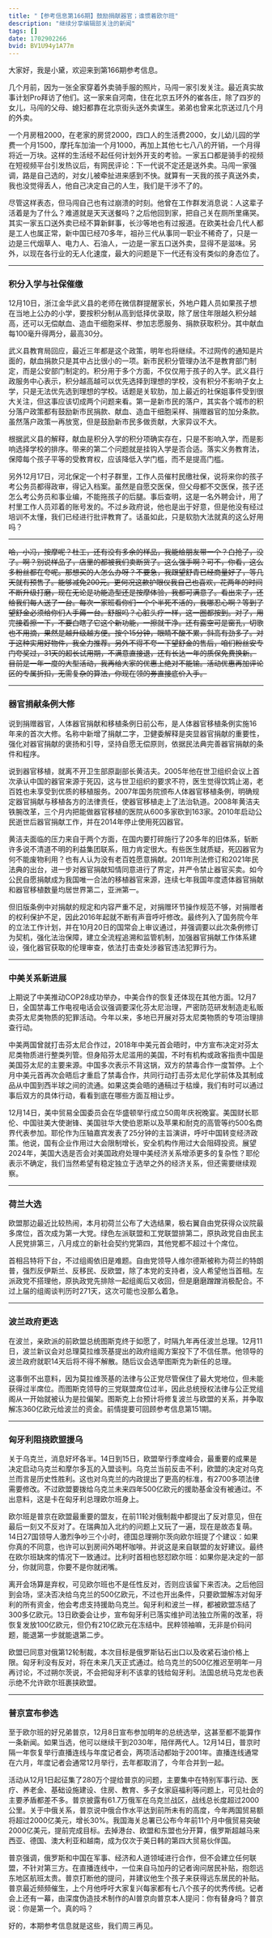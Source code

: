 ```yaml
---
title: "【参考信息第166期】鼓励捐献器官；谁惯着欧尔班"
description: "继续分享编辑部关注的新闻"
tags: []
date: 1702902266
bvid: BV1U94y1A77m
---
```

大家好，我是小黛，欢迎来到第166期参考信息。

几个月前，因为一张全家穿着外卖骑手服的照片，马闯一家引发关注。最近真实故事计划Pro拜访了他们。这一家来自河南，住在北京五环外的崔各庄，除了四岁的女儿，马闯的父母、媳妇都靠在北京街头送外卖谋生。弟弟也曾来北京送过几个月的外卖。

一个月房租2000，在老家的房贷2000，四口人的生活费2000，女儿幼儿园的学费一个月1500，摩托车加油一个月1000，再加上其他七七八八的开销，一个月得将近一万块。这样的生活经不起任何计划外开支的考验。一家五口都是骑手的视频在短视频平台引发热议后，有网民评论：下一代说不定还是送外卖。马闯一家强调，路是自己选的，对女儿被牵扯进来感到不快。就算有一天我的孩子真送外卖，我也没觉得丢人，他自己决定自己的人生，我们是干涉不了的。

尽管这样表态，但马闯自己也有过崩溃的时刻。他曾在工作群发消息说：人这辈子活着是为了什么？难道就是天天送餐吗？之后他回到家，把自己关在厕所里痛哭。其实一家五口送外卖已经不算新鲜事，长沙等地也有过报道。在欧美社会几代人都是工人也属正常，新中国已经70多年，祖孙三代从事同一职业不稀奇了，只是一边是三代烟草人、电力人、石油人，一边是一家五口送外卖，显得不是滋味。另外，以现在各行业的无人化速度，最大的问题是下一代还有没有类似的身态位了。

---

### 积分入学与社保催缴

12月10日，浙江金华武义县的老师在微信群提醒家长，外地户籍人员如果孩子想在当地上公办的小学，要按积分制从高到低择优录取，除了居住年限越久积分越高，还可以无偿献血、造血干细胞采样、参加志愿服务、捐款获取积分。其中献血每100毫升得两分，最高30分。

武义县教育局回应，最近三年都是这个政策，明年也将继续。不过网传的通知是片面的，献血捐款只是其中占比很小的一项。新市民积分管理办法不是教育部门制定，而是公安部门制定的。积分用于多个方面，不仅仅用于孩子的入学。武义县行政服务中心表示，积分越高越可以优先选择到理想的学校，没有积分不影响子女上学，只是无法优先选到理想的学校。话题是关软肋，加上最近的社保姐事件受到很大关注，但这事应该切成两个问题来看。第一是新市民的落户，其实各个城市的积分落户政策都有鼓励新市民捐款、献血、造血干细胞采样、捐赠器官的加分条款。虽然落户政策一再放宽，但是鼓励新市民多做贡献，大家异议不大。

根据武义县的解释，献血是积分入学的积分项确实存在，只是不影响入学，而是影响选择学校的排序。带来的第二个问题就是挂钩入学是否合适。落实义务教育法，保障每个孩子平等的受教育权，应该降低入学门槛，而不是提高门槛。

另外12月17日，河北保定一个村子群里，工作人员催村民缴社保，说将来你的孩子考公务员都得政审，得记入档案。虽然是自愿交医保，但父母都不交医保，孩子还怎么考公务员和事业编，不能拖孩子的后腿。事后查明，这是一名外聘会计，用了村里工作人员邓着的账号发的。不过乡政府说，他也是出于好意，但是他没有经过培训不太懂，我们已经进行批评教育了。话虽如此，只是软肋大法就真的这么好用吗？

---

<strike>哈，小冯，按摩呢？杜工，还有没有多余的样品，我能给朋友带一个？白抢了，没了。啊？别说样品了，店里的都被我们卖断货了。这么强手啊？可不，你看，这么多粉丝都在夸呢。那想买的人怎么办呀？不要急，我跟望舒青已经商量好了，等几天就有预售了。能够减免200元。更何况这款护眼仪我自己也喜欢，花两年的时间不断升级打磨，现在无论是功能造型还是按摩体验，我都可满意了。看出来了，还给我们每人送了一台。每次一家班看你们一个个半死不活的，我哪忍心啊？等到了望舒金必须给你们人手薅一台。舒服吗？心脏头疗一样，这一圈都按到。对了，用完接着擦一下，不要白瞎了它这个新功能，一擦就干净。还有露空可是窗孔，切歌也不用摘，果然是越升级越方便。按个15分钟，眼睛不酸不累，斜高有劲多了。对于这种实用好物件，我全力推荐。另外不得不夸一下望舒金的售后，咱们粉丝安专门夸奖过，31天的超长试用期，不满意直接退，还有长达一年的质保免费换新。目前是一年一度的大型活动，我再给大家的优惠上绝对不能输。活动优惠再加评论区的专属折扣，无需复杂的算法，你现在领的券直接底价入手。</strike>

---

### 器官捐献条例大修

说到捐赠器官，人体器官捐献和移植条例日前公布，是人体器官移植条例实施16年来的首次大修。名称中新增了捐献二字，卫健委解释是突显器官捐献的重要性，强化对器官捐献的褒扬和引导，坚持自愿无偿原则，依据民法典完善器官捐献的条件和程序。

说到器官移植，就离不开卫生部原副部长黄洁夫。2005年他在世卫组织会议上首次承认中国的器官来源于死囚，这与世卫组织的要求不符，医生觉得饮鸩止渴，老百姓也未享受到优质的移植服务。2007年国务院颁布人体器官移植条例，明确规定器官捐献与移植各方的法律责任，使器官移植走上了法治轨道。2008年黄洁夫铁腕改革，三个月内把能做器官移植的医院从600多家砍到163家。2010年启动公民逝世后器官捐献工作，并在2014年停止使用死囚器官。

黄洁夫面临的压力来自于两个方面，在国内要打碎施行了20多年的旧体系，斩断许多说不清道不明的利益集团联系，阻力肯定很大。有些医生就质疑，死囚器官为何不能废物利用？也有人认为没有老百姓愿意捐献。2011年刑法修订和2021年民法典的出台，进一步对器官捐献知情同意进行了界定，并严令禁止器官买卖。如今公民自愿捐献成为我国唯一合法的移植器官来源，连续七年我国年度遗体器官捐献和器官移植数量均居世界第二，亚洲第一。

但旧版条例中对捐献的规定和内容严重不足，对捐赠环节操作规范不够，对捐赠者的权利保护不足，因此2016年起就不断有声音呼吁修改。最终列入了国务院今年的立法工作计划，并在10月20日的国常会上审议通过，并强调要以此次条例修订为契机，强化法治保障，建立全流程追溯和监管机制，加强器官捐献工作体系建设，强化器官获取的伦理审查，依法打击查处涉器官违法犯罪行为。

---

### 中美关系新进展

上期说了中美推动COP28成功举办，中美合作的恢复还体现在其他方面。12月7日，全国禁毒工作电视电话会议强调要深化芬太尼治理，严密防范研发制造走私贩卖芬太尼类物质的犯罪活动。今年以来，多地已开展对芬太尼类物质的专项治理排查行动。

中美两国曾就打击芬太尼合作过，2018年中美元首会晤时，中方宣布决定对芬太尼类物质进行整类列管。但身陷芬太尼滥用的美国，不时有机构或政客指责中国是美国芬太尼的主要来源。中国多次表示不背这锅，双方的禁毒合作一度暂停。上个月中美元首再次会晤后才重启了禁毒合作，共同行动打击芬太尼化学前体及其制成品从中国到西半球之间的流通。如果这类会晤的通稿过于枯燥，我们有时可以通过事后双方的具体行动，看看到底在哪些方面互相让步。

12月14日，美中贸易全国委员会在华盛顿举行成立50周年庆祝晚宴。美国财长耶伦、中国驻美大使谢锋、美国驻华大使伯恩斯以及苹果和耐克的高管等约500名商界代表参加。耶伦作为压轴嘉宾发表了25分钟的主旨演讲，呼吁中国转变经济政策。他说，国有企业作用过大会限制增长，安全机构作用过大会阻碍投资。展望2024年，美国大选是否会对美国政府处理中美经济关系增添更多的复杂性？耶伦表示不确定，我们当然希望有稳定独立于选举之外的经济关系，但还需要继续观察。

---

### 荷兰大选

欧盟那边最近比较热闹，本月初荷兰公布了大选结果，极右翼自由党获得众议院最多席位，首次成为第一大党。绿色左派联盟和工党联盟排第二，原执政党自由民主人民党排第三，八月成立的新社会契约党第四，其他党都不超过十个席位。

首相吕特将下台，不过组阁依旧是难题。自由党领导人维尔德斯被称为荷兰的特朗普，强烈反伊斯兰、反移民、反欧盟，除了本党的支持者，没人希望他当首相。左派政党不搭理他，原执政党先排除一起组阁后又收回，但是磨磨蹭蹭消极配合。不过上届的组阁谈判历时271天，这次可能也没那么着急。

---

### 波兰政府更迭

在波兰，亲欧派的前欧盟总统图斯克终于如愿了，时隔九年再任波兰总理。12月11日，波兰新议会对总理莫拉维茨基提出的政府组阁方案投下了不信任票。他领导的波兰政府就职14天后将不得不解散。随后议会选举图斯克为新任的总理。

这事倒不出意料，因为莫拉维茨基的法律与公正党尽管保住了最大党地位，但未能获得过半席位。而图斯克领导的三党联盟席位过半，因此总统授权法律与公正党组阁从一开始就被认为是拉偏架。图斯克上台预计将修复波兰与欧盟的关系，并争取解冻360亿欧元给波兰的资金。前情提要可回顾参考信息第151期。

---

### 匈牙利阻挠欧盟援乌

关于乌克兰，消息好坏各半。14日到15日，欧盟举行季度峰会，最重要的成果是决定启动乌克兰和摩尔多瓦的入盟谈判。乌克兰当前反击不利，欧盟的决定对乌克兰而言是历史性胜利。这也对乌克兰的内政提出了更高的标准，有2700多项法律需要修改。不过欧盟要拨给乌克兰未来四年500亿欧元的援助基金没有被通过。不出意料，这是卡在匈牙利总理欧尔班身上。

欧尔班是普京在欧盟最重要的盟友，在前11轮对俄制裁中都提出了反对意见，但在最后一刻又不反对了。在瑞典加入北约的问题上又玩了一遍，现在是故态复萌。14日27国领导人激烈争吵三个小时，德国总理朔尔茨向欧尔班提了个建议：如果你真的不同意，也许可以到房间外喝杯咖啡。并说这是来自联盟的友好建议。最终在欧尔班缺席的情况下一致通过。比利时首相也怒怼欧尔班：如果你是决定的一部分，你就同意，你要不是你就闭嘴。

离开会场算是弃权，可见欧尔班也不是任性反对，否则应该留下来否决。之后他回到会场，坚决否决给乌克兰的500亿欧元，不过也开出条件，只要欧盟解冻对匈牙利的所有资金，他会考虑支持援助乌克兰。匈牙利和波兰一样，都被欧盟冻结了300多亿欧元。13日欧委会让步，宣布匈牙利已落实维护司法独立所需的改革，将恢复发放100亿欧元，但仍有210亿欧元在冻结中。民粹领袖嘛，无非是价码问题，能退第一步就能退第二步。

欧盟已同意对俄第12轮制裁，本次目标是俄罗斯钻石出口以及收紧石油价格上限。匈牙利没有反对，将在未来几天正式通过。给乌克兰的500亿推迟至明年一月再讨论，不过朔尔茨说，不会把匈牙利不该拿的钱给匈牙利。法国总统马克龙也表示绝不允许欧尔班裹挟欧盟。

---

### 普京宣布参选

至于欧尔班的好兄弟普京，12月8日宣布参加明年的总统选举，这甚至都不能算作一条新闻。如果当选，他可以继续干到2030年，陪伴两代人。12月14日，普京时隔一年恢复举行直播连线与年度记者会，两项活动都始于2001年。直播连线通常在六月，年度记者会通常12月举行，去年都取消了，今年合并到一起。

活动从12月1日起征集了280万个提给普京的问题，主要集中在特别军事行动、医疗、养老金、基础设施建设、住房、教育、多子女家庭福利等问题上，可见社会的主要矛盾都差不多。普京披露有61.7万俄军在乌克兰战区，战线总长度超过2000公里。关于中俄关系，普京说中俄合作水平达到前所未有的高度，今年两国贸易额将超过2000亿美元，增长30%。我国海关总署已公布今年前11个月中俄贸易突破2000亿美元，提前完成目标。去掉港台、欧盟和东盟也分开算，俄罗斯超越马来西亚、德国、澳大利亚和越南，成为仅次于美日韩的第四大贸易伙伴国。

普京强调，俄罗斯和中国在军事、经济和人道领域进行合作，但不会建立任何联盟，不针对第三方。在直播连线中，一位来自马加丹的记者询问居民补贴，抱怨远东地区航班太贵。普京打断他的提问，并建议他生个孩子来获得远东居民的补贴。普京最近频频催生，上个月他呼吁大家复兴每家都有七八个孩子的优秀传统。记者会上还有一幕，由深度伪造技术制作的AI普京向普京本人提问：你有替身吗？普京说：你是第一个。真的吗？

好的，本期参考信息就是这些，我们周三再见。

